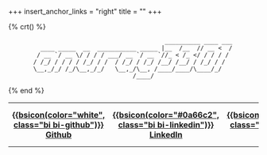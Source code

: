 +++
insert_anchor_links = "right"
title = ""
+++

{% crt() %}
```
                                            __________ ____ ___
         ____ _____  __  ___________ _____ |__  /__  // __ <  /
        / __ `/ __ \/ / / / ___/ __ `/ __ `//_ < /_ </ / / / / 
       / /_/ / / / / /_/ / /  / /_/ / /_/ /__/ /__/ / /_/ / /  
       \__,_/_/ /_/\__,_/_/   \__,_/\__, /____/____/\____/_/   
                                   /____/                      
```
{% end %}
<link rel="stylesheet" href="https://cdn.jsdelivr.net/npm/bootstrap-icons@1.11.3/font/bootstrap-icons.min.css">

<table>
    <tr>
        <th><a target=_blank href="https://github.com/anurag3301">
            {{bsicon(color="white", class="bi bi-github")}} Github</a>
        </th>
        <th><a target=_blank href="https://www.linkedin.com/in/anurag3301/">
            {{bsicon(color="#0a66c2", class="bi bi-linkedin")}} LinkedIn</a>
        </th>
        <th><a target=_blank href="https://www.youtube.com/@anurag3301YT">
            {{bsicon(color="#ff4545", class="bi bi-youtube")}} Youtube</a>
        </th>
        <th><a target=_blank href="/resume">
            {{bsicon(color="white", class="bi bi-file-earmark-person-fill")}} Resume</a>
        </th>
        <th><a target=_blank href="/blog">
            {{bsicon(color="white", class="bi bi-newspaper")}} Blog</a>
        </th>
    </tr>
</table>
